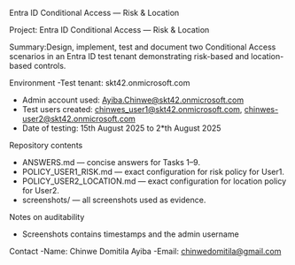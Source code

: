 Entra ID Conditional Access — Risk & Location


Project: Entra ID Conditional Access — Risk & Location


Summary:Design, implement, test and document two Conditional Access scenarios in an Entra ID test tenant demonstrating risk-based and location-based controls.


Environment 
-Test tenant: skt42.onmicrosoft.com
- Admin account used: Ayiba.Chinwe@skt42.onmicrosoft.com
- Test users created: chinwes_user1@skt42.onmicrosoft.com, chinwes-user2@skt42.onmicrosoft.com
- Date of testing: 15th August 2025 to 2*th August 2025



Repository contents
- ANSWERS.md — concise answers for Tasks 1–9.
- POLICY_USER1_RISK.md — exact configuration for risk policy for User1.
- POLICY_USER2_LOCATION.md — exact configuration for location policy for User2.
- screenshots/ — all screenshots used as evidence.





Notes on auditability
- Screenshots contains  timestamps and the  admin username


Contact
-Name: Chinwe Domitila Ayiba 
-Email: chinwedomitila@gmail.com




